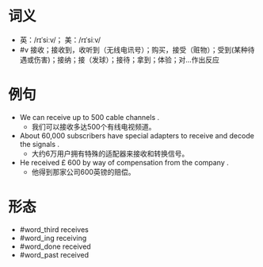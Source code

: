 # 词义
- 英：/rɪˈsiːv/； 美：/rɪˈsiːv/
- #v 接收；接收到，收听到（无线电讯号）；购买，接受（赃物）；受到(某种待遇或伤害)；接纳；接（发球）；接待；拿到；体验；对…作出反应
# 例句
- We can receive up to 500 cable channels .
	- 我们可以接收多达500个有线电视频道。
- About 60,000 subscribers have special adapters to receive and decode the signals .
	- 大约6万用户拥有特殊的适配器来接收和转换信号。
- He received £ 600 by way of compensation from the company .
	- 他得到那家公司600英镑的赔偿。
# 形态
- #word_third receives
- #word_ing receiving
- #word_done received
- #word_past received
